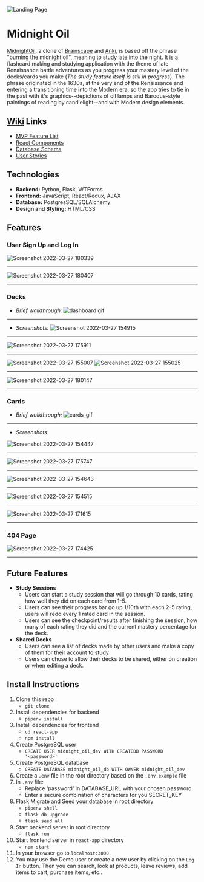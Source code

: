  ![Landing Page](https://user-images.githubusercontent.com/89945390/160303192-652f894a-7515-427d-8d1e-563e12128bdb.png)
 
 
# Midnight Oil

[MidnightOil](https://burn-midnight-oil.herokuapp.com/), a clone of [Brainscape](https://www.brainscape.com/) and [Anki](https://apps.ankiweb.net/), is based off the phrase "burning the midnight oil", meaning to study late into the night. It is a flashcard making and studying application with the theme of late Renaissance battle adventures as you progress your mastery level of the decks/cards you make (*The study feature itself is still in progress*). The phrase originated in the 1630s, at the very end of the Renaissance and entering a transitioning time into the Modern era, so the app tries to tie in the past with it's graphics--depictions of oil lamps and Baroque-style paintings of reading by candlelight--and with Modern design elements. 

## [Wiki](https://github.com/whitnessme/MidnightOil/wiki) Links

 -  [MVP Feature List](https://github.com/whitnessme/MidnightOil/wiki/MVP-Feature-List)
 - [React Components](https://github.com/whitnessme/MidnightOil/wiki/React-Components)
 - [Database Schema](https://github.com/whitnessme/MidnightOil/wiki/Database-Schema)
 - [User Stories](https://github.com/whitnessme/MidnightOil/wiki/User-Stories)

## Technologies

 - **Backend:** Python, Flask, WTForms
 - **Frontend:** JavaScript, React/Redux, AJAX
 - **Database:** PostgresSQL/SQLAlchemy
 - **Design and Styling:** HTML/CSS

## Features

### User Sign Up and Log In
  
![Screenshot 2022-03-27 180339](https://user-images.githubusercontent.com/89945390/160309892-5e254ead-472a-4891-b99f-f857f764d854.png)

---

![Screenshot 2022-03-27 180407](https://user-images.githubusercontent.com/89945390/160309910-857c3829-c0b3-4721-8e4e-0250bf24b664.png)

 -----------------------------
### Decks
 - *Brief walkthrough:*
![dashboard gif](https://user-images.githubusercontent.com/89945390/160302939-ad41b6dd-9728-437b-99cf-b8adc15bacdd.gif)
----------------------------

- *Screenshots:*
![Screenshot 2022-03-27 154915](https://user-images.githubusercontent.com/89945390/160304572-bf099694-9880-40c6-912d-01a11b59534c.png)

---

![Screenshot 2022-03-27 175911](https://user-images.githubusercontent.com/89945390/160309642-60b28f60-a576-4d36-b67a-030bf4cd7f8a.png)

---

![Screenshot 2022-03-27 155007](https://user-images.githubusercontent.com/89945390/160304535-0a837654-0950-4949-b2cd-74dad0443dd1.png) ![Screenshot 2022-03-27 155025](https://user-images.githubusercontent.com/89945390/160304551-b552d68e-485e-47ed-bda8-81f97890c003.png)

---

![Screenshot 2022-03-27 180147](https://user-images.githubusercontent.com/89945390/160309795-49b05d15-c713-440a-aa7b-5ca299f9ee2e.png)

-----------------------------
### Cards
 - *Brief walkthrough:*
![cards_gif](https://user-images.githubusercontent.com/89945390/160303601-6c84bd3d-867e-49db-83c8-18a87b1865b2.gif)

---------------------------

- *Screenshots:*

![Screenshot 2022-03-27 154447](https://user-images.githubusercontent.com/89945390/160304701-5f8fdef0-edf4-4158-b6b2-7f1a582b37a2.png)

---

![Screenshot 2022-03-27 175747](https://user-images.githubusercontent.com/89945390/160309541-d88f5eff-7e47-4072-b705-1296a1fbc4ae.png)

---

![Screenshot 2022-03-27 154643](https://user-images.githubusercontent.com/89945390/160304641-f83db6da-97dc-4b8d-a9c9-47a6044ef58d.png)

---

![Screenshot 2022-03-27 154515](https://user-images.githubusercontent.com/89945390/160304674-d6a294f8-d49e-445b-8db1-802dba8c98b9.png)

---

![Screenshot 2022-03-27 171615](https://user-images.githubusercontent.com/89945390/160308902-971dd523-a14b-4192-b40f-78945dc57c1d.png)

-----------------------------
### 404 Page

![Screenshot 2022-03-27 174425](https://user-images.githubusercontent.com/89945390/160308862-41b49f7b-713f-4d95-ac53-2abd07f32f9a.png)

-----------------------------
## Future Features
- **Study Sessions**
    -   Users can start a study session that will go through 10 cards, rating how well they did on each card from 1-5.
    -   Users can see their progress bar go up 1/10th with each 2-5 rating, users will redo every 1 rated card in the session.
    -   Users can see the checkpoint/results after finishing the session, how many of each rating they did and the current mastery percentage for the deck.
- **Shared Decks**
    -   Users can see a list of decks made by other users and make a copy of them for their account to study
    -   Users can chose to allow their decks to be shared, either on creation or when editing a deck.


## Install Instructions

 1. Clone this repo
	 - `git clone`
 2. Install dependencies for backend 
	 - `pipenv install`
 3. Install dependencies for frontend
	 - `cd react-app`
	 - `npm install`
 4. Create PostgreSQL user
	 - `CREATE USER midnight_oil_dev WITH CREATEDB PASSWORD '<password>'`
 5. Create PostgreSQL database
	 - `CREATE DATABASE midnight_oil_db WITH OWNER midnight_oil_dev`
6. Create a `.env` file in the root directory based on the `.env.example` file
7. In `.env` file:
	- Replace 'password' in DATABASE_URL with your chosen password
	- Enter a secure combination of characters for you SECRET_KEY
8. Flask Migrate and Seed your database in root directory
	- `pipenv shell`
	- `flask db upgrade` 
	- `flask seed all`
9. Start backend server in root directory
	- `flask run`  
10. Start frontend server in `react-app` directory
	- `npm start`
11. In your browser go to `localhost:3000`
12. You may use the Demo user or create a new user by clicking on the  `Log In` button. Then you can search, look at products, leave reviews, add items to cart, purchase items, etc..
